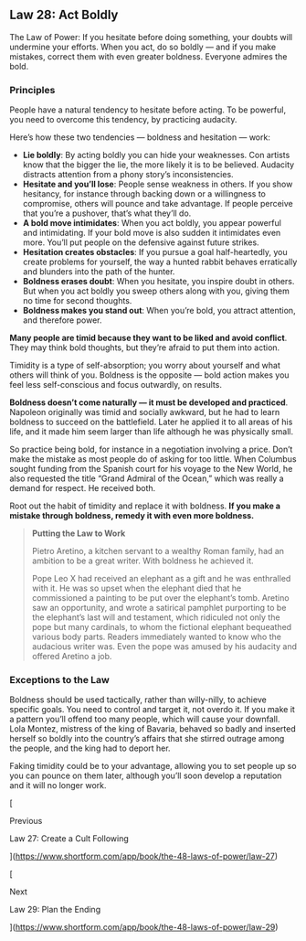 ## Law 28: Act Boldly

The Law of Power: If you hesitate before doing something, your doubts will undermine your efforts. When you act, do so boldly — and if you make mistakes, correct them with even greater boldness. Everyone admires the bold.

### Principles

People have a natural tendency to hesitate before acting. To be powerful, you need to overcome this tendency, by practicing audacity.

Here’s how these two tendencies — boldness and hesitation — work:

- **Lie boldly**: By acting boldly you can hide your weaknesses. Con artists know that the bigger the lie, the more likely it is to be believed. Audacity distracts attention from a phony story’s inconsistencies.
- **Hesitate and you’ll lose**: People sense weakness in others. If you show hesitancy, for instance through backing down or a willingness to compromise, others will pounce and take advantage. If people perceive that you’re a pushover, that’s what they’ll do.
- **A bold move intimidates**: When you act boldly, you appear powerful and intimidating. If your bold move is also sudden it intimidates even more. You’ll put people on the defensive against future strikes.
- **Hesitation creates obstacles**: If you pursue a goal half-heartedly, you create problems for yourself, the way a hunted rabbit behaves erratically and blunders into the path of the hunter.
- **Boldness erases doubt**: When you hesitate, you inspire doubt in others. But when you act boldly you sweep others along with you, giving them no time for second thoughts.
- **Boldness makes you stand out**: When you’re bold, you attract attention, and therefore power.

**Many people are timid because they want to be liked and avoid conflict**. They may think bold thoughts, but they’re afraid to put them into action.

Timidity is a type of self-absorption; you worry about yourself and what others will think of you. Boldness is the opposite — bold action makes you feel less self-conscious and focus outwardly, on results.

**Boldness doesn’t come naturally — it must be developed and practiced**. Napoleon originally was timid and socially awkward, but he had to learn boldness to succeed on the battlefield. Later he applied it to all areas of his life, and it made him seem larger than life although he was physically small.

So practice being bold, for instance in a negotiation involving a price. Don’t make the mistake as most people do of asking for too little. When Columbus sought funding from the Spanish court for his voyage to the New World, he also requested the title “Grand Admiral of the Ocean,” which was really a demand for respect. He received both.

Root out the habit of timidity and replace it with boldness. **If you make a mistake through boldness, remedy it with even more boldness.**

> **Putting the Law to Work**
> 
> Pietro Aretino, a kitchen servant to a wealthy Roman family, had an ambition to be a great writer. With boldness he achieved it.
> 
> Pope Leo X had received an elephant as a gift and he was enthralled with it. He was so upset when the elephant died that he commissioned a painting to be put over the elephant’s tomb. Aretino saw an opportunity, and wrote a satirical pamphlet purporting to be the elephant’s last will and testament, which ridiculed not only the pope but many cardinals, to whom the fictional elephant bequeathed various body parts. Readers immediately wanted to know who the audacious writer was. Even the pope was amused by his audacity and offered Aretino a job.

### Exceptions to the Law

Boldness should be used tactically, rather than willy-nilly, to achieve specific goals. You need to control and target it, not overdo it. If you make it a pattern you’ll offend too many people, which will cause your downfall. Lola Montez, mistress of the king of Bavaria, behaved so badly and inserted herself so boldly into the country’s affairs that she stirred outrage among the people, and the king had to deport her.

Faking timidity could be to your advantage, allowing you to set people up so you can pounce on them later, although you’ll soon develop a reputation and it will no longer work.

[

Previous

Law 27: Create a Cult Following

](https://www.shortform.com/app/book/the-48-laws-of-power/law-27)

[

Next

Law 29: Plan the Ending

](https://www.shortform.com/app/book/the-48-laws-of-power/law-29)